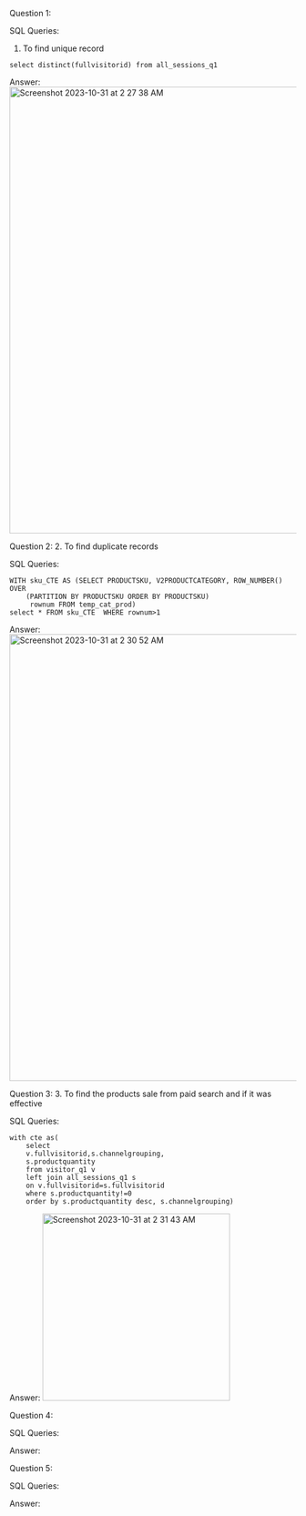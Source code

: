 Question 1: 

SQL Queries:
1. To find unique record
```
select distinct(fullvisitorid) from all_sessions_q1
```

Answer: 
<img width="785" alt="Screenshot 2023-10-31 at 2 27 38 AM" src="https://github.com/PriyaGanesan2/finalsqlproject/assets/110922792/05b72330-a377-4e1e-9838-ffc4430e0f59">



Question 2: 
2. To find duplicate records


SQL Queries:
```
WITH sku_CTE AS (SELECT PRODUCTSKU, V2PRODUCTCATEGORY, ROW_NUMBER() OVER
	(PARTITION BY PRODUCTSKU ORDER BY PRODUCTSKU)
	 rownum FROM temp_cat_prod)
select * FROM sku_CTE  WHERE rownum>1

```
Answer:
<img width="785" alt="Screenshot 2023-10-31 at 2 30 52 AM" src="https://github.com/PriyaGanesan2/finalsqlproject/assets/110922792/82357384-403b-43d1-8b96-9b5345ab8d33">



Question 3: 
3. To find the products sale from paid search and if it was effective

SQL Queries:
```
with cte as(
	select 
	v.fullvisitorid,s.channelgrouping,
	s.productquantity 
	from visitor_q1 v
	left join all_sessions_q1 s
	on v.fullvisitorid=s.fullvisitorid
	where s.productquantity!=0
	order by s.productquantity desc, s.channelgrouping)
```
Answer:
<img width="329" alt="Screenshot 2023-10-31 at 2 31 43 AM" src="https://github.com/PriyaGanesan2/finalsqlproject/assets/110922792/9310b96e-9032-41cd-b0dc-c3a1f95295d9">



Question 4: 

SQL Queries:

Answer:



Question 5: 

SQL Queries:

Answer:
